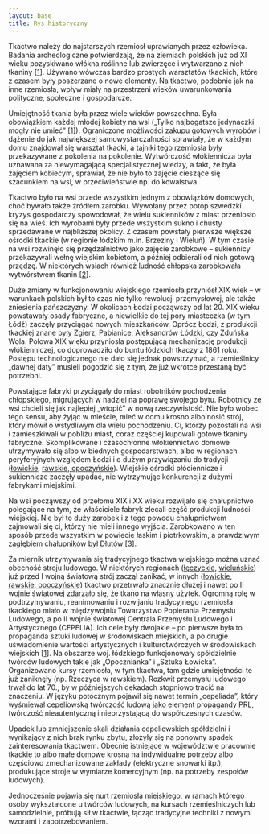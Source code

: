 ```yaml
---
layout: base
title: Rys historyczny
---
```


Tkactwo należy do najstarszych rzemiosł uprawianych przez człowieka. Badania archeologiczne potwierdzają, że na ziemiach polskich już od XI wieku pozyskiwano włókna roślinne lub zwierzęce i wytwarzano z nich tkaniny [[1][bibliografia]]. Używano wówczas bardzo prostych warsztatów tkackich, które z czasem były poszerzane o nowe elementy. Na tkactwo, podobnie jak na inne rzemiosła, wpływ miały na przestrzeni wieków uwarunkowania polityczne, społeczne i gospodarcze.

Umiejętność tkania była przez wiele wieków powszechna. Była obowiązkiem każdej młodej kobiety na wsi („Tylko najbogatsze jedynaczki mogły nie umieć” [[1][bibliografia]]). Ograniczone możliwości zakupu gotowych wyrobów i dążenie do jak największej samowystarczalności sprawiały, że w każdym domu znajdował się warsztat tkacki, a tajniki tego rzemiosła były przekazywane z pokolenia na pokolenie. Wytwórczość włókiennicza była uznawana za niewymagającą specjalistycznej wiedzy, a fakt, że była zajęciem kobiecym, sprawiał, że nie było to zajęcie cieszące się szacunkiem na wsi, w przeciwieństwie np. do kowalstwa.

Tkactwo było na wsi przede wszystkim jednym z obowiązków domowych, choć bywało także źródłem zarobku. Wywołany przez potop szwedzki kryzys gospodarczy spowodował, że wielu sukienników z miast przeniosło się na wieś. Ich wyrobami były przede wszystkim sukno i chusty sprzedawane w najbliższej okolicy. Z czasem powstały pierwsze większe ośrodki tkackie (w regionie łódzkim m.in. Brzeziny i Wieluń). W tym czasie na wsi rozwinęło się przędzalnictwo jako zajęcie zarobkowe – sukiennicy przekazywali wełnę wiejskim kobietom, a później odbierali od nich gotową przędzę. W niektórych wsiach również ludność chłopska zarobkowała wytwórstwem tkanin [[2][bibliografia]].

Duże zmiany w funkcjonowaniu wiejskiego rzemiosła przyniósł XIX wiek – w warunkach polskich był to czas nie tylko rewolucji przemysłowej, ale także zniesienia pańszczyzny. W okolicach Łodzi począwszy od lat 20. XIX wieku powstawały osady fabryczne, a niewielkie do tej pory miasteczka (w tym Łódź) zaczęły przyciągać nowych mieszkańców. Oprócz Łodzi, z produkcji tkackiej znane były Zgierz, Pabianice, Aleksandrów Łódzki, czy Zduńska Wola. Połowa XIX wieku przyniosła postępującą mechanizację produkcji włókienniczej, co doprowadziło do buntu łódzkich tkaczy z 1861 roku. Postępu technologicznego nie dało się jednak powstrzymać, a rzemieślnicy „dawnej daty” musieli pogodzić się z tym, że już wkrótce przestaną być potrzebni. 

Powstające fabryki przyciągały do miast robotników pochodzenia chłopskiego, migrujących w nadziei na poprawę swojego bytu. Robotnicy ze wsi chcieli się jak najlepiej „wtopić” w nową rzeczywistość. Nie było wobec tego sensu, aby żyjąc w mieście, mieć w domu krosno albo nosić strój, który mówił o wstydliwym dla wielu pochodzeniu. Ci, którzy pozostali na wsi i zamieszkiwali w pobliżu miast, coraz częściej kupowali gotowe tkaniny fabryczne. Skomplikowane i czasochłonne włókiennictwo domowe utrzymywało się albo w biednych gospodarstwach, albo w regionach peryferyjnych względem Łodzi i o dużym przywiązaniu do tradycji ([łowickie](/regiony/lowickie), [rawskie, opoczyńskie](/regiony/rawsko-opoczynskie)). Wiejskie ośrodki płóciennicze i sukiennicze zaczęły upadać, nie wytrzymując konkurencji z dużymi fabrykami miejskimi.

Na wsi począwszy od przełomu XIX i XX wieku rozwijało się chałupnictwo polegające na tym, że właściciele fabryk zlecali część produkcji ludności wiejskiej. Nie był to duży zarobek i z tego powodu chałupnictwem zajmowali się ci, którzy nie mieli innego wyjścia. Zarobkowano w ten sposób przede wszystkim w powiecie łaskim i piotrkowskim, a prawdziwym zagłębiem chałupników był Dłutów [[3][bibliografia]]. 

Za miernik utrzymywania się tradycyjnego tkactwa wiejskiego można uznać obecność stroju ludowego. W niektórych regionach ([łęczyckie](/regiony/leczycko-sieradzkie), [wieluńskie](/regiony/wielunskie)) już przed I wojną światową strój zaczął zanikać, w innych ([łowickie](/regiony/lowickie), [rawskie, opoczyńskie](/regiony/rawsko-opoczynskie)) tkactwo przetrwało znacznie dłużej i nawet po II wojnie światowej zdarzało się, że tkano na własny użytek. Ogromną rolę w podtrzymywaniu, reanimowaniu i rozwijaniu tradycyjnego rzemiosła tkackiego miało w międzywojniu Towarzystwo Popierania Przemysłu Ludowego, a po II wojnie światowej Centrala Przemysłu Ludowego i Artystycznego (CEPELIA). Ich cele były dwojakie – po pierwsze była to propaganda sztuki ludowej w środowiskach miejskich, a po drugie uświadomienie wartości artystycznych i kulturotwórczych w środowiskach wiejskich [[1][bibliografia]]. Na obszarze woj. łódzkiego funkcjonowały spółdzielnie twórców ludowych takie jak „Opocznianka” i „Sztuka Łowicka”. Organizowano kursy rzemiosła, w tym tkactwa, tam gdzie umiejętności te już zaniknęły (np. Rzeczyca w rawskiem). Rozkwit przemysłu ludowego trwał do lat 70., by w późniejszych dekadach stopniowo tracić na znaczeniu. W języku potocznym pojawił się nawet termin „cepeliada”, który wyśmiewał cepeliowską twórczość ludową jako element propagandy PRL, twórczość nieautentyczną i nieprzystającą do współczesnych czasów.

Upadek lub zmniejszenie skali działania cepeliowskich spółdzielni i wynikający z nich brak rynku zbytu, złożyły się na ponowny spadek zainteresowania tkactwem. Obecnie istniejące w województwie pracownie tkackie to albo małe domowe krosna na indywidualne potrzeby albo częściowo zmechanizowane zakłady (elektryczne snowarki itp.), produkujące stroje w wymiarze komercyjnym (np. na potrzeby zespołów ludowych).

Jednocześnie pojawia się nurt rzemiosła miejskiego, w ramach którego osoby wykształcone u twórców ludowych, na kursach rzemieślniczych lub samodzielnie, próbują sił w tkactwie, łącząc tradycyjne techniki z nowymi wzorami i zapotrzebowaniem.

[bibliografia]: /slowniczek-i-bibliografia/#bibliografia